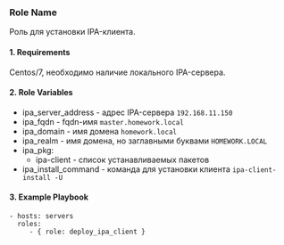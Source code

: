 ### Role Name

Роль для установки IPA-клиента.

#### 1. Requirements

Centos/7, необходимо наличие локального IPA-сервера.

#### 2. Role Variables

- ipa_server_address - адрес IPA-сервера `192.168.11.150`
- ipa_fqdn - fqdn-имя `master.homework.local`
- ipa_domain - имя домена `homework.local`
- ipa_realm - имя домена, но заглавными буквами `HOMEWORK.LOCAL`
- ipa_pkg:
  - ipa-client - список устанавливаемых пакетов 
- ipa_install_command - команда для установки клиента `ipa-client-install -U`

#### 3. Example Playbook

    - hosts: servers
      roles:
         - { role: deploy_ipa_client }